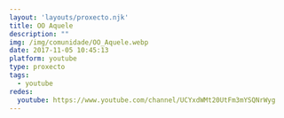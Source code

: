 ```yaml
---
layout: 'layouts/proxecto.njk'
title: OO Aquele
description: ""
img: /img/comunidade/OO_Aquele.webp
date: 2017-11-05 10:45:13
platform: youtube
type: proxecto
tags:
  - youtube
redes:
  youtube: https://www.youtube.com/channel/UCYxdWMt20UtFm3mYSQNrWyg
---
```

